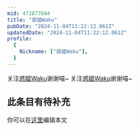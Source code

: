 ```yaml
---
mid: 472877684
title: "惑姬Waku"
pubDate: "2024-11-04T11:22:12.061Z"
updatedDate: "2024-11-04T11:22:12.061Z"
profile:
  {
    Nickname: ["惑姬Waku"],
  }
---
```


关注[惑姬Waku](https://space.bilibili.com/472877684)谢谢喵~ 关注[惑姬Waku](https://space.bilibili.com/472877684)谢谢喵~

## 此条目有待补充
你可以在[这里](https://github.com/Yuhanawa/VTuber.ICU-Content/edit/master/v/惑姬Waku/index.md)编辑本文
